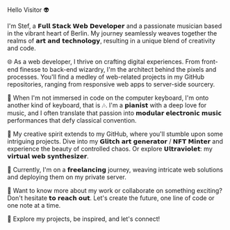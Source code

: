 
Hello Visitor 👽

I'm Stef, a 𝗙𝘂𝗹𝗹 𝗦𝘁𝗮𝗰𝗸 𝗪𝗲𝗯 𝗗𝗲𝘃𝗲𝗹𝗼𝗽𝗲𝗿 and a passionate musician based in the vibrant heart of Berlin. My journey seamlessly weaves together the realms of 𝗮𝗿𝘁 𝗮𝗻𝗱 𝘁𝗲𝗰𝗵𝗻𝗼𝗹𝗼𝗴𝘆, resulting in a unique blend of creativity and code.

🌐 As a web developer, I thrive on crafting digital experiences. From front-end finesse to back-end wizardry, I'm the architect behind the pixels and processes. You'll find a medley of web-related projects in my GitHub repositories, ranging from responsive web apps to server-side sourcery.

🎹 When I'm not immersed in code on the computer keyboard, I'm onto another kind of keyboard, that is 🎶. I'm a 𝗽𝗶𝗮𝗻𝗶𝘀𝘁 with a deep love for music, and I often translate that passion into 𝗺𝗼𝗱𝘂𝗹𝗮𝗿 𝗲𝗹𝗲𝗰𝘁𝗿𝗼𝗻𝗶𝗰 𝗺𝘂𝘀𝗶𝗰 performances that defy classical convention.

🎨 My creative spirit extends to my GitHub, where you'll stumble upon some intriguing projects. Dive into my 𝗚𝗹𝗶𝘁𝗰𝗵 𝗮𝗿𝘁 𝗴𝗲𝗻𝗲𝗿𝗮𝘁𝗼𝗿 / 𝗡𝗙𝗧 𝗠𝗶𝗻𝘁𝗲𝗿 and experience the beauty of controlled chaos. Or explore 𝗨𝗹𝘁𝗿𝗮𝘃𝗶𝗼𝗹𝗲𝘁: my 𝘃𝗶𝗿𝘁𝘂𝗮𝗹 𝘄𝗲𝗯 𝘀𝘆𝗻𝘁𝗵𝗲𝘀𝗶𝘇𝗲𝗿.

💼 Currently, I'm on a 𝗳𝗿𝗲𝗲𝗹𝗮𝗻𝗰𝗶𝗻𝗴 journey, weaving intricate web solutions and deploying them on my private server. 

📩 Want to know more about my work or collaborate on something exciting? Don't hesitate 𝘁𝗼 𝗿𝗲𝗮𝗰𝗵 𝗼𝘂𝘁. Let's create the future, one line of code or one note at a time.

🌟 Explore my projects, be inspired, and let's connect!

